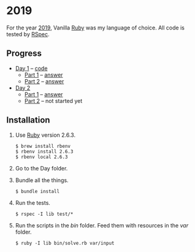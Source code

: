# 2019 #

For the year [2019](https://adventofcode.com/2019/), Vanilla [Ruby](http://ruby-lang.org/) was my language of choice. All code is tested by [RSpec](http://rspec.info/).

## Progress ##

* [Day 1](https://adventofcode.com/2019/day/1) – [code](2019/Day%201)
  * [Part 1](https://adventofcode.com/2019/day/1) – [answer](2019/Day%201/output1)
  * [Part 2](https://adventofcode.com/2019/day/1#part2) – [answer](2019/Day%201/output2)
* [Day 2](https://adventofcode.com/2019/day/2)
  * [Part 1](https://adventofcode.com/2019/day/2) – [answer](2019/Day%202/output)
  * [Part 2](https://adventofcode.com/2019/day/1#part2) – not started yet


## Installation ##

1. Use [Ruby](http://www.ruby-lang.org/) version 2.6.3.

   ```
   $ brew install rbenv
   $ rbenv install 2.6.3
   $ rbenv local 2.6.3
   ```

2. Go to the Day folder.
3. Bundle all the things.

   ```
   $ bundle install
   ```

4. Run the tests.

   ```
   $ rspec -I lib test/*
   ```
   
5. Run the scripts in the _bin_ folder. Feed them with resources in the _var_ folder.

   ```
   $ ruby -I lib bin/solve.rb var/input 
   ```
